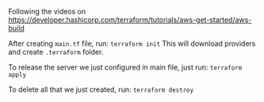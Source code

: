 Following the videos on https://developer.hashicorp.com/terraform/tutorials/aws-get-started/aws-build

After creating `main.tf` file, run:
`terraform init`
This will download providers and create `.terraform` folder.

To release the server we just configured in main file, just run:
`terraform apply`

To delete all that we just created, run:
`terraform destroy`